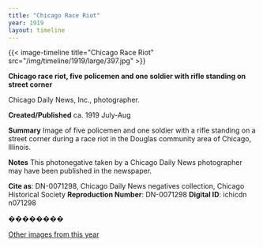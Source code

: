 ```yaml
---
title: "Chicago Race Riot"
year: 1919
layout: timeline
---
```


{{< image-timeline title="Chicago Race Riot" src="/img/timeline/1919/large/397.jpg" >}}


__**Chicago race riot, five policemen and one soldier with rifle standing on street corner**__

Chicago Daily News, Inc., photographer.

**Created/Published**
ca. 1919 July-Aug

**Summary**
Image of five policemen and one soldier with a rifle standing on a street corner during a race riot in the Douglas community area of Chicago, Illinois.

**Notes**
This photonegative taken by a Chicago Daily News photographer may have been published in the newspaper.

__Cite as__: DN-0071298, Chicago Daily News negatives collection, Chicago Historical Society
__Reproduction Number__: DN-0071298
__Digital ID__: ichicdn n071298

�������� 

[Other images from this year](/historical/timeline/1919)